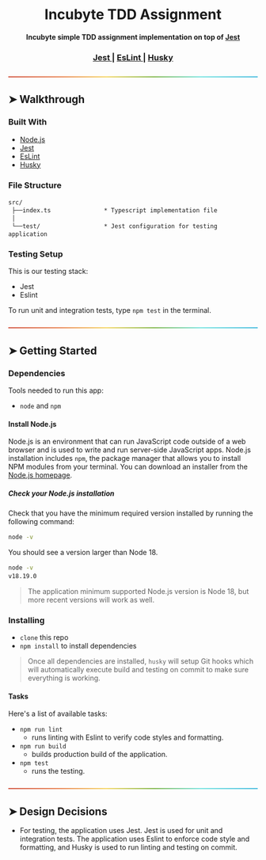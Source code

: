 <div align="center">
<h1>Incubyte TDD Assignment</h1>
<h4>Incubyte simple TDD assignment implementation on top of <a href="https://jestjs.io/" target="_blank">Jest</a></h4>
</div>

<div align="center">
  <h3>
    <a href="https://jestjs.io/">
      Jest
    </a>
    <span> | </span>
    <a href="https://eslint.org/">
      EsLint
    </a>
    <span> | </span>
    <a href="https://typicode.github.io/husky/">
      Husky
    </a>
  </h3>
</div>

[![-----------------------------------------------------][colored-line]](#-walkthrough)

## ➤ Walkthrough


### Built With

- [Node.js](https://nodejs.org/en/)
- [Jest](https://jestjs.io/)
- [EsLint](https://eslint.org/)
- [Husky](https://typicode.github.io/husky/)


### File Structure

```
src/
 ├──index.ts               * Typescript implementation file
 │
 └──test/                  * Jest configuration for testing application
```

### Testing Setup
This is our testing stack:
* Jest
* Eslint

To run unit and integration tests, type `npm test` in the terminal.

[![-----------------------------------------------------][colored-line]](#-getting-started)

## ➤ Getting Started

### Dependencies
Tools needed to run this app:
* `node` and `npm`

#### Install Node.js

Node.js is an environment that can run JavaScript code outside of a web browser and is used to write and run server-side JavaScript apps. Node.js installation includes `npm`, the package manager that allows you to install NPM modules from your terminal. 
You can download an installer from the [Node.js homepage](https://nodejs.org/en/).

##### Check your Node.js installation

Check that you have the minimum required version installed by running the following command:

```sh
node -v
```

You should see a version larger than Node 18.

```sh
node -v
v18.19.0
```

> The application minimum supported Node.js version is Node 18, but more recent versions will work as well.


### Installing
* `clone` this repo
* `npm install` to install dependencies

> Once all dependencies are installed, `husky` will setup Git hooks which will automatically execute build and testing on commit to make sure everything is working.

#### Tasks
Here's a list of available tasks:
* `npm run lint`
	* runs linting with Eslint to verify code styles and formatting.
* `npm run build`
	* builds production build of the application.
* `npm test`
	* runs the testing.

[![-----------------------------------------------------][colored-line]](#-design-decisions)

## ➤ Design Decisions

* For testing, the application uses Jest. Jest is used for unit and integration tests. The application uses Eslint to enforce code style and formatting, and Husky is used to run linting and testing on commit.

<!-- MARKDOWN LINKS & IMAGES -->
<!-- https://www.markdownguide.org/basic-syntax/#reference-style-links -->
[colored-line]: ./.docs/rainbow.png
